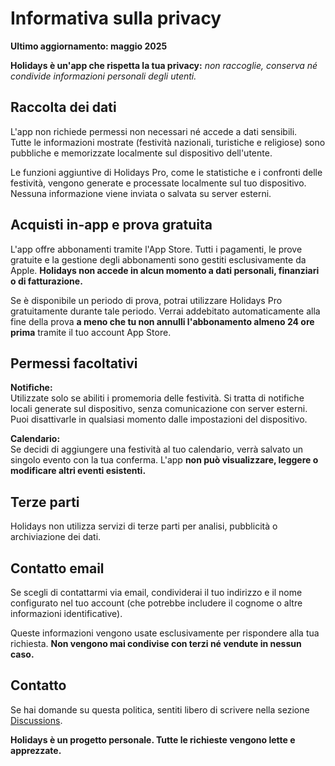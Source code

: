 # Informativa sulla privacy  
  
**Ultimo aggiornamento: maggio 2025**  
  
**Holidays è un'app che rispetta la tua privacy:** *non raccoglie, conserva né condivide informazioni personali degli utenti.*  
  
## Raccolta dei dati  
  
L'app non richiede permessi non necessari né accede a dati sensibili.  
Tutte le informazioni mostrate (festività nazionali, turistiche e religiose) sono pubbliche e memorizzate localmente sul dispositivo dell'utente.  
  
Le funzioni aggiuntive di Holidays Pro, come le statistiche e i confronti delle festività, vengono generate e processate localmente sul tuo dispositivo. Nessuna informazione viene inviata o salvata su server esterni.  
  
## Acquisti in-app e prova gratuita  
  
L'app offre abbonamenti tramite l'App Store. Tutti i pagamenti, le prove gratuite e la gestione degli abbonamenti sono gestiti esclusivamente da Apple. **Holidays non accede in alcun momento a dati personali, finanziari o di fatturazione.**  
  
Se è disponibile un periodo di prova, potrai utilizzare Holidays Pro gratuitamente durante tale periodo. Verrai addebitato automaticamente alla fine della prova **a meno che tu non annulli l'abbonamento almeno 24 ore prima** tramite il tuo account App Store.  
  
## Permessi facoltativi  
  
**Notifiche:**  
Utilizzate solo se abiliti i promemoria delle festività. Si tratta di notifiche locali generate sul dispositivo, senza comunicazione con server esterni. Puoi disattivarle in qualsiasi momento dalle impostazioni del dispositivo.  
  
**Calendario:**  
Se decidi di aggiungere una festività al tuo calendario, verrà salvato un singolo evento con la tua conferma. L'app **non può visualizzare, leggere o modificare altri eventi esistenti.**  
  
## Terze parti  
  
Holidays non utilizza servizi di terze parti per analisi, pubblicità o archiviazione dei dati.  
  
## Contatto email  
  
Se scegli di contattarmi via email, condividerai il tuo indirizzo e il nome configurato nel tuo account (che potrebbe includere il cognome o altre informazioni identificative).  
  
Queste informazioni vengono usate esclusivamente per rispondere alla tua richiesta. **Non vengono mai condivise con terzi né vendute in nessun caso.**  
  
## Contatto  
  
Se hai domande su questa politica, sentiti libero di scrivere nella sezione [Discussions](https://github.com/lucasditomase/feriados/discussions).  
  
**Holidays è un progetto personale. Tutte le richieste vengono lette e apprezzate.**  
